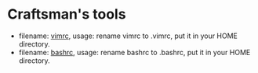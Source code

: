 Craftsman's tools
=================


* filename: [vimrc](./vimrc), usage: rename vimrc to .vimrc, put it in your HOME directory.  
* filename: [bashrc](./bashrc), usage: rename bashrc to .bashrc, put it in your HOME directory.  
